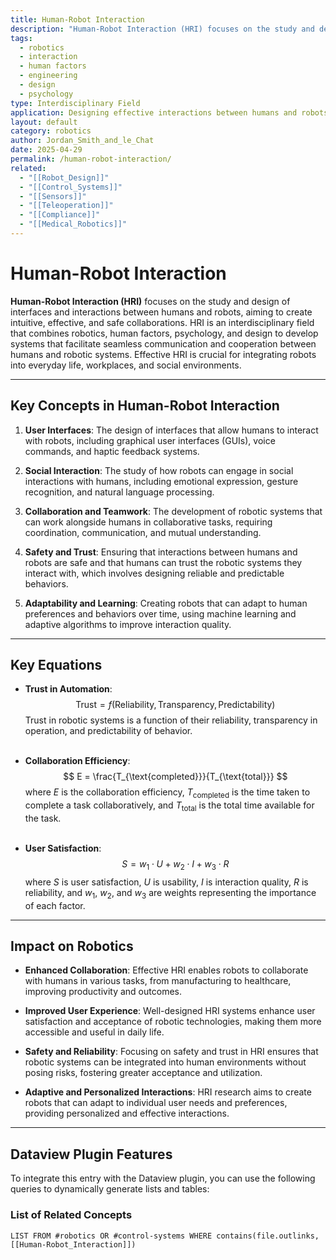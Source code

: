 ```yaml
---
title: Human-Robot Interaction
description: "Human-Robot Interaction (HRI) focuses on the study and design of interfaces and interactions between humans and robots, aiming to create intuitive, effective, and safe collaborations."
tags:
  - robotics
  - interaction
  - human factors
  - engineering
  - design
  - psychology
type: Interdisciplinary Field
application: Designing effective interactions between humans and robots
layout: default
category: robotics
author: Jordan_Smith_and_le_Chat
date: 2025-04-29
permalink: /human-robot-interaction/
related:
  - "[[Robot_Design]]"
  - "[[Control_Systems]]"
  - "[[Sensors]]"
  - "[[Teleoperation]]"
  - "[[Compliance]]"
  - "[[Medical_Robotics]]"
---
```


# Human-Robot Interaction

**Human-Robot Interaction (HRI)** focuses on the study and design of interfaces and interactions between humans and robots, aiming to create intuitive, effective, and safe collaborations. HRI is an interdisciplinary field that combines robotics, human factors, psychology, and design to develop systems that facilitate seamless communication and cooperation between humans and robotic systems. Effective HRI is crucial for integrating robots into everyday life, workplaces, and social environments.

---

## Key Concepts in Human-Robot Interaction

1. **User Interfaces**: The design of interfaces that allow humans to interact with robots, including graphical user interfaces (GUIs), voice commands, and haptic feedback systems.

2. **Social Interaction**: The study of how robots can engage in social interactions with humans, including emotional expression, gesture recognition, and natural language processing.

3. **Collaboration and Teamwork**: The development of robotic systems that can work alongside humans in collaborative tasks, requiring coordination, communication, and mutual understanding.

4. **Safety and Trust**: Ensuring that interactions between humans and robots are safe and that humans can trust the robotic systems they interact with, which involves designing reliable and predictable behaviors.

5. **Adaptability and Learning**: Creating robots that can adapt to human preferences and behaviors over time, using machine learning and adaptive algorithms to improve interaction quality.

---

## Key Equations

- **Trust in Automation**:
  $$
  \text{Trust} = f(\text{Reliability}, \text{Transparency}, \text{Predictability})
  $$
  Trust in robotic systems is a function of their reliability, transparency in operation, and predictability of behavior.
  <br></br>

- **Collaboration Efficiency**:
  $$
  E = \frac{T_{\text{completed}}}{T_{\text{total}}}
  $$
  where $E$ is the collaboration efficiency, $T_{\text{completed}}$ is the time taken to complete a task collaboratively, and $T_{\text{total}}$ is the total time available for the task.
  <br></br>

- **User Satisfaction**:
  $$
  S = w_1 \cdot U + w_2 \cdot I + w_3 \cdot R
  $$
  where $S$ is user satisfaction, $U$ is usability, $I$ is interaction quality, $R$ is reliability, and $w_1$, $w_2$, and $w_3$ are weights representing the importance of each factor.

---

## Impact on Robotics

- **Enhanced Collaboration**: Effective HRI enables robots to collaborate with humans in various tasks, from manufacturing to healthcare, improving productivity and outcomes.

- **Improved User Experience**: Well-designed HRI systems enhance user satisfaction and acceptance of robotic technologies, making them more accessible and useful in daily life.

- **Safety and Reliability**: Focusing on safety and trust in HRI ensures that robotic systems can be integrated into human environments without posing risks, fostering greater acceptance and utilization.

- **Adaptive and Personalized Interactions**: HRI research aims to create robots that can adapt to individual user needs and preferences, providing personalized and effective interactions.

---

## Dataview Plugin Features

To integrate this entry with the Dataview plugin, you can use the following queries to dynamically generate lists and tables:

### List of Related Concepts
```dataview
LIST FROM #robotics OR #control-systems WHERE contains(file.outlinks, [[Human-Robot_Interaction]])
